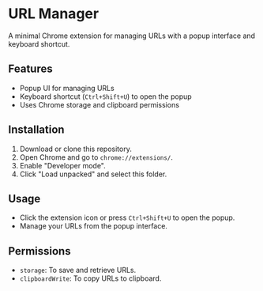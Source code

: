 # URL Manager

A minimal Chrome extension for managing URLs with a popup interface and keyboard shortcut.

## Features

- Popup UI for managing URLs
- Keyboard shortcut (`Ctrl+Shift+U`) to open the popup
- Uses Chrome storage and clipboard permissions

## Installation

1. Download or clone this repository.
2. Open Chrome and go to `chrome://extensions/`.
3. Enable "Developer mode".
4. Click "Load unpacked" and select this folder.

## Usage

- Click the extension icon or press `Ctrl+Shift+U` to open the popup.
- Manage your URLs from the popup interface.

## Permissions

- `storage`: To save and retrieve URLs.
- `clipboardWrite`: To copy URLs to clipboard.

